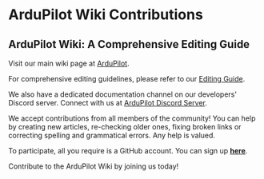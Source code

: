 # ArduPilot Wiki Contributions

## ArduPilot Wiki: A Comprehensive Editing Guide

Visit our main wiki page at [ArduPilot](https://ardupilot.org/ardupilot).

For comprehensive editing guidelines, please refer to our [Editing Guide](https://ardupilot.org/dev/docs/common-wiki_editing_guide.html).

We also have a dedicated documentation channel on our developers' Discord server. Connect with us at [ArduPilot Discord Server](https://ardupilot.org/discord).

We accept contributions from all members of the community! You can help by creating new articles, re-checking older ones, fixing broken links or correcting spelling and grammatical errors. Any help is valued.

To participate, all you require is a GitHub account. You can sign up [__here__](https://github.com/join).

Contribute to the ArduPilot Wiki by joining us today!
